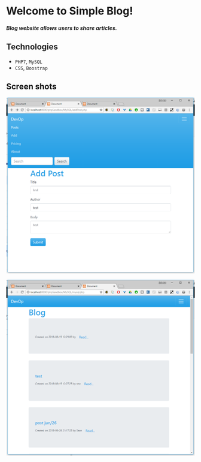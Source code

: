 # Welcome to Simple Blog!

##### Blog website allows users to share articles. 

## Technologies
+ `PHP7`, `MySQL`
+ `CSS`, `Boostrap` 

## Screen shots
![Add post](https://github.com/urbancitysky/Blog/blob/master/Sceen%20shot/add%20post.png)

![Blog](https://github.com/urbancitysky/Blog/blob/master/Sceen%20shot/blog.png)